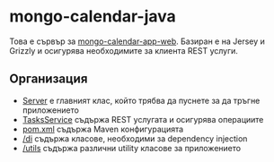 mongo-calendar-java
===================
Това е сървър за [mongo-calendar-app-web](https://github.com/stormbreakerbg/mongo-calendar-app-web). Базиран е на Jersey и Grizzly и осигурява необходимите за клиента REST услуги.

Организация
-----------
* [Server](/src/main/java/Server.java) е главният клас, който трябва да пуснете за да тръгне приложението
* [TasksService](/src/main/java/service/TasksService.java) съдържа REST услугата и осигурява операциите
* [pom.xml](/pom.xml) съдържа Maven конфигурацията
* [/di](/src/main/java/di) съдържа класове, необходими за dependency injection
* [/utils](/src/main/java/utils) съдържа различни utility класове за приложението
